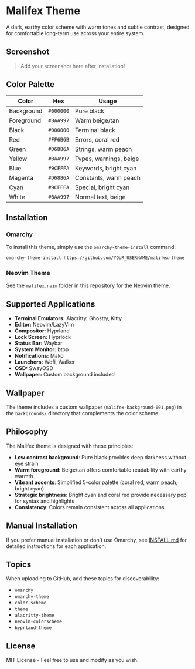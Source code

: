 # Malifex Theme

A dark, earthy color scheme with warm tones and subtle contrast, designed for comfortable long-term use across your entire system.

## Screenshot

> Add your screenshot here after installation!

## Color Palette

| Color      | Hex       | Usage                          |
|------------|-----------|--------------------------------|
| Background | `#000000` | Pure black                     |
| Foreground | `#BAA997` | Warm beige/tan                 |
| Black      | `#000000` | Terminal black                 |
| Red        | `#FF6B6B` | Errors, coral red              |
| Green      | `#D6886A` | Strings, warm peach            |
| Yellow     | `#BAA997` | Types, warnings, beige         |
| Blue       | `#9CFFFA` | Keywords, bright cyan          |
| Magenta    | `#D6886A` | Constants, warm peach          |
| Cyan       | `#9CFFFA` | Special, bright cyan           |
| White      | `#BAA997` | Normal text, beige             |

## Installation

### Omarchy

To install this theme, simply use the `omarchy-theme-install` command:

```bash
omarchy-theme-install https://github.com/YOUR_USERNAME/malifex-theme
```

### Neovim Theme

See the `malifex.nvim` folder in this repository for the Neovim theme.

## Supported Applications

- **Terminal Emulators:** Alacritty, Ghostty, Kitty
- **Editor:** Neovim/LazyVim  
- **Compositor:** Hyprland
- **Lock Screen:** Hyprlock
- **Status Bar:** Waybar
- **System Monitor:** btop
- **Notifications:** Mako
- **Launchers:** Wofi, Walker
- **OSD:** SwayOSD
- **Wallpaper:** Custom background included

## Wallpaper

The theme includes a custom wallpaper (`malifex-background-001.png`) in the `backgrounds/` directory that complements the color scheme.

## Philosophy

The Malifex theme is designed with these principles:

- **Low contrast background**: Pure black provides deep darkness without eye strain
- **Warm foreground**: Beige/tan offers comfortable readability with earthy warmth  
- **Vibrant accents**: Simplified 5-color palette (coral red, warm peach, bright cyan)
- **Strategic brightness**: Bright cyan and coral red provide necessary pop for syntax and highlights
- **Consistency**: Colors remain consistent across all applications

## Manual Installation

If you prefer manual installation or don't use Omarchy, see [INSTALL.md](INSTALL.md) for detailed instructions for each application.

## Topics

When uploading to GitHub, add these topics for discoverability:
- `omarchy`
- `omarchy-theme`
- `color-scheme`
- `theme`
- `alacritty-theme`
- `neovim-colorscheme`
- `hyprland-theme`

## License

MIT License - Feel free to use and modify as you wish.
